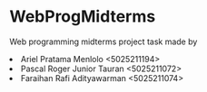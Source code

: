 # WebProgMidterms

Web programming midterms project task made by

<li> Ariel Pratama Menlolo <5025211194> <br>
<li> Pascal Roger Junior Tauran <5025211072> <br>
<li> Faraihan Rafi Adityawarman <5025211074> <br>
